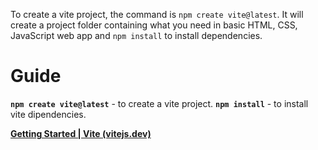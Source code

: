 To create a vite project, the command is `npm create vite@latest`. It will create a project folder containing what you need in basic HTML, CSS, JavaScript web app and `npm install` to install dependencies.

# Guide
**`npm create vite@latest`** - to create a vite project.
**`npm install`** - to install vite dipendencies.


[**Getting Started | Vite (vitejs.dev)**](https://vitejs.dev/guide/)